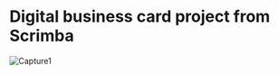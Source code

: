 # Digital business card project from Scrimba





![Capture1](https://user-images.githubusercontent.com/118050961/226091867-be521a46-3ff6-4e5e-8d69-95927dee4725.png)

